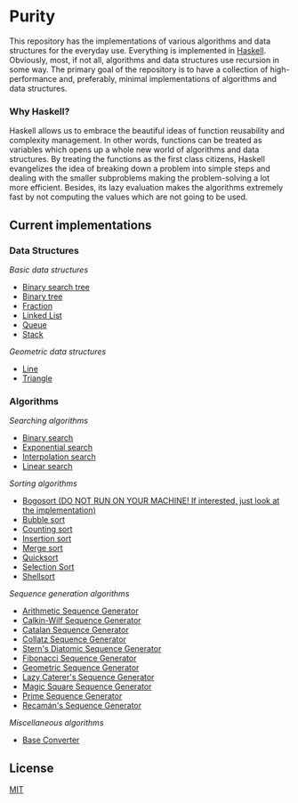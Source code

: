 # Purity

This repository has the implementations of various algorithms and data structures for the everyday use. Everything is implemented in [Haskell](https://www.haskell.org/). Obviously, most, if not all, algorithms and data structures use recursion in some way. The primary goal of the repository is to have a collection of high-performance and, preferably, minimal implementations of algorithms and data structures.

### Why Haskell?
Haskell allows us to embrace the beautiful ideas of function reusability and complexity management. In other words, functions
can be treated as variables which opens up a whole new world of algorithms and data structures. By treating the functions as the first class citizens, Haskell evangelizes the idea of breaking down a problem into simple steps and dealing with the smaller subproblems making the problem-solving a lot more efficient. Besides, its lazy evaluation makes the algorithms extremely fast by not computing the values which are not going to be used.

## Current implementations

### Data Structures

_Basic data structures_
* [Binary search tree](https://github.com/oniani/purity/blob/master/src/data-structures/basic-structures/BinarySearchTree.hs)
* [Binary tree](https://github.com/oniani/purity/blob/master/src/data-structures/basic-structures/BinaryTree.hs)
* [Fraction](https://github.com/oniani/purity/blob/master/src/data-structures/basic-structures/Fraction.hs)
* [Linked List](https://github.com/oniani/purity/blob/master/src/data-structures/basic-structures/LinkedList.hs)
* [Queue](https://github.com/oniani/purity/blob/master/src/data-structures/basic-structures/Queue.hs)
* [Stack](https://github.com/oniani/purity/blob/master/src/data-structures/basic-structures/Stack.hs)

_Geometric data structures_
* [Line](https://github.com/oniani/purity/blob/master/src/data-structures/geometric-structures/Line.hs)
* [Triangle](https://github.com/oniani/purity/blob/master/src/data-structures/geometric-structures/Triangle.hs)


### Algorithms

_Searching algorithms_
* [Binary search](https://github.com/oniani/purity/blob/master/src/algorithms/searching/BinarySearch.hs)
* [Exponential search](https://github.com/oniani/purity/blob/master/src/algorithms/searching/ExponentialSearch.hs)
* [Interpolation search](https://github.com/oniani/purity/blob/master/src/algorithms/searching/InterpolationSearch.hs)
* [Linear search](https://github.com/oniani/purity/blob/master/src/algorithms/searching/LinearSearch.hs)

_Sorting algorithms_
* [Bogosort (DO NOT RUN ON YOUR MACHINE! If interested, just look at the implementation)](https://github.com/oniani/purity/blob/master/src/algorithms/sorting/Bogosort.hs)
* [Bubble sort](https://github.com/oniani/purity/blob/master/src/algorithms/sorting/BubbleSort.hs)
* [Counting sort](https://github.com/oniani/purity/blob/master/src/algorithms/sorting/CountingSort.hs)
* [Insertion sort](https://github.com/oniani/purity/blob/master/src/algorithms/sorting/InsertionSort.hs)
* [Merge sort](https://github.com/oniani/purity/blob/master/src/algorithms/sorting/MergeSort.hs)
* [Quicksort](https://github.com/oniani/purity/blob/master/src/algorithms/sorting/Quicksort.hs)
* [Selection Sort](https://github.com/oniani/purity/blob/master/src/algorithms/sorting/SelectionSort.hs)
* [Shellsort](https://github.com/oniani/purity/blob/master/src/algorithms/sorting/Shellsort.hs)

_Sequence generation algorithms_
* [Arithmetic Sequence Generator](https://github.com/oniani/purity/blob/master/src/algorithms/sequence-generation/ArithmeticGenerator.hs)
* [Calkin-Wilf Sequence Generator](https://github.com/oniani/purity/blob/master/src/algorithms/sequence-generation/CalkinWilfGenerator.hs)
* [Catalan Sequence Generator](https://github.com/oniani/purity/blob/master/src/algorithms/sequence-generation/CatalanGenerator.hs)
* [Collatz Sequence Generator](https://github.com/oniani/purity/blob/master/src/algorithms/sequence-generation/CollatzGenerator.hs)
* [Stern's Diatomic Sequence Generator](https://github.com/oniani/purity/blob/master/src/algorithms/sequence-generation/DiatomicGenerator.hs)
* [Fibonacci Sequence Generator](https://github.com/oniani/purity/blob/master/src/algorithms/sequence-generation/FibonacciGenerator.hs)
* [Geometric Sequence Generator](https://github.com/oniani/purity/blob/master/src/algorithms/sequence-generation/GeometricGenerator.hs)
* [Lazy Caterer's Sequence Generator](https://github.com/oniani/purity/blob/master/src/algorithms/sequence-generation/LazyCatererGenerator.hs)
* [Magic Square Sequence Generator](https://github.com/oniani/purity/blob/master/src/algorithms/sequence-generation/MagicSquareGenerator.hs)
* [Prime Sequence Generator](https://github.com/oniani/purity/blob/master/src/algorithms/sequence-generation/PrimeGenerator.hs)
* [Recamán's Sequence Generator](https://github.com/oniani/purity/blob/master/src/algorithms/sequence-generation/RecamanGenerator.hs)

_Miscellaneous algorithms_
* [Base Converter](https://github.com/oniani/purity/blob/master/src/algorithms/miscellaneous/BaseConverter.hs)

## License
[MIT](https://github.com/oniani/purity/blob/master/LICENSE)
